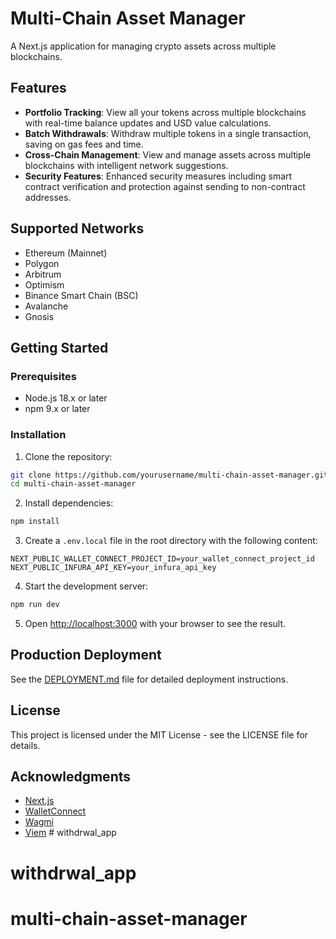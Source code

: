 # Multi-Chain Asset Manager

A Next.js application for managing crypto assets across multiple blockchains.

## Features

- **Portfolio Tracking**: View all your tokens across multiple blockchains with real-time balance updates and USD value calculations.
- **Batch Withdrawals**: Withdraw multiple tokens in a single transaction, saving on gas fees and time.
- **Cross-Chain Management**: View and manage assets across multiple blockchains with intelligent network suggestions.
- **Security Features**: Enhanced security measures including smart contract verification and protection against sending to non-contract addresses.

## Supported Networks

- Ethereum (Mainnet)
- Polygon
- Arbitrum
- Optimism 
- Binance Smart Chain (BSC)
- Avalanche
- Gnosis

## Getting Started

### Prerequisites

- Node.js 18.x or later
- npm 9.x or later

### Installation

1. Clone the repository:
```bash
git clone https://github.com/yourusername/multi-chain-asset-manager.git
cd multi-chain-asset-manager
```

2. Install dependencies:
```bash
npm install
```

3. Create a `.env.local` file in the root directory with the following content:
```
NEXT_PUBLIC_WALLET_CONNECT_PROJECT_ID=your_wallet_connect_project_id
NEXT_PUBLIC_INFURA_API_KEY=your_infura_api_key
```

4. Start the development server:
```bash
npm run dev
```

5. Open [http://localhost:3000](http://localhost:3000) with your browser to see the result.

## Production Deployment

See the [DEPLOYMENT.md](./DEPLOYMENT.md) file for detailed deployment instructions.

## License

This project is licensed under the MIT License - see the LICENSE file for details.

## Acknowledgments

- [Next.js](https://nextjs.org/)
- [WalletConnect](https://walletconnect.com/)
- [Wagmi](https://wagmi.sh/)
- [Viem](https://viem.sh/) # withdrwal_app
# withdrwal_app
# multi-chain-asset-manager
